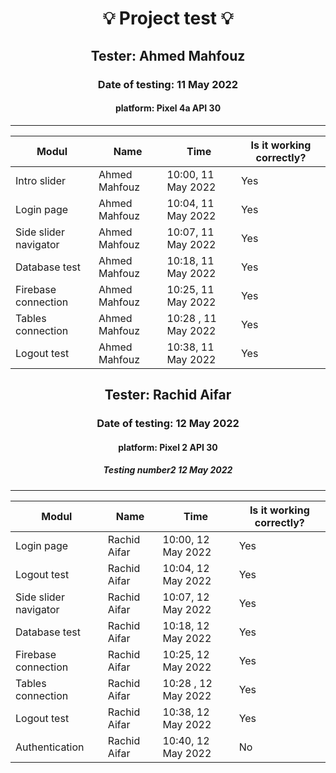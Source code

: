 <h1 align= "center">💡️ Project test 💡️</h1>

<h2 align= "center"> Tester: Ahmed Mahfouz </h2>
<h3 align= "center"> Date of testing: 11 May 2022 </h3>
<h4 align= "center"> platform: Pixel 4a API 30  </h3>
<hr>

| Modul | Name | Time | Is it working correctly? |
|-------|------|------|--------------------------|
| Intro slider | Ahmed Mahfouz | 10:00, 11 May 2022| Yes | 
| Login page | Ahmed Mahfouz | 10:04, 11 May 2022 | Yes | 
| Side slider navigator | Ahmed Mahfouz | 10:07, 11 May 2022 | Yes | 
| Database test | Ahmed Mahfouz | 10:18, 11 May 2022 | Yes | 
| Firebase connection | Ahmed Mahfouz | 10:25, 11 May 2022 | Yes | 
| Tables connection | Ahmed Mahfouz | 10:28 , 11 May 2022| Yes | 
| Logout test| Ahmed Mahfouz | 10:38, 11 May 2022 | Yes |






<h2 align= "center"> Tester: Rachid Aifar </h2>
<h3 align= "center"> Date of testing: 12 May 2022 </h3>
<h4 align= "center"> platform: Pixel 2 API 30  </h3>
<h5 align= "center"> Testing number2 12 May 2022 </h5>
<hr>

| Modul | Name | Time | Is it working correctly? |
|-------|------|------|--------------------------|
| Login page |  Rachid Aifar| 10:00, 12 May 2022| Yes | 
| Logout test |  Rachid Aifar | 10:04, 12 May 2022 | Yes | 
| Side slider navigator |  Rachid Aifar| 10:07, 12 May 2022 | Yes | 
| Database test |  Rachid Aifar | 10:18, 12 May 2022 | Yes | 
| Firebase connection |  Rachid Aifar| 10:25, 12 May 2022 | Yes | 
| Tables connection |  Rachid Aifar | 10:28 , 12 May 2022| Yes | 
| Logout test|  Rachid Aifar | 10:38, 12 May 2022 | Yes |
| Authentication |  Rachid Aifar | 10:40, 12 May 2022 | No |







